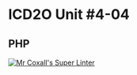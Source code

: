 # ICD2O Unit #4-04
## PHP

[![Mr Coxall's Super Linter](README.md/../../../workflows/Super%20Linter/badge.svg)](README.md/../../../actions)
